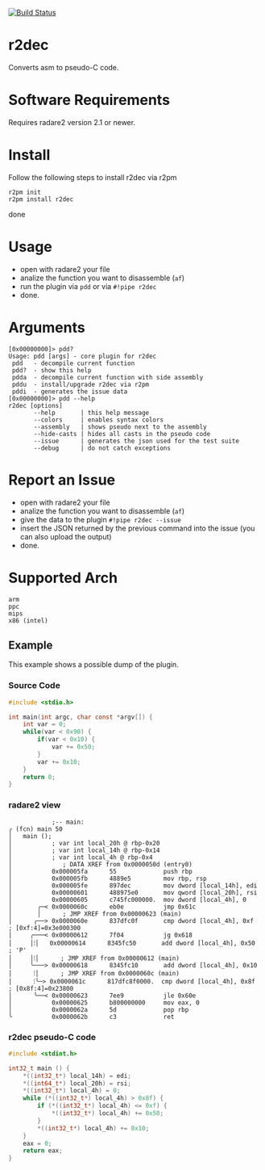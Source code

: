 [![Build Status](https://travis-ci.org/wargio/r2dec-js.svg?branch=master)](https://travis-ci.org/wargio/r2dec-js)

r2dec
=====

Converts asm to pseudo-C code.

# Software Requirements

Requires radare2 version 2.1 or newer.

# Install

Follow the following steps to install r2dec via r2pm

    r2pm init
    r2pm install r2dec

done

# Usage

* open with radare2 your file
* analize the function you want to disassemble (`af`)
* run the plugin via `pdd` or via `#!pipe r2dec`
* done.

# Arguments

```
[0x00000000]> pdd?
Usage: pdd [args] - core plugin for r2dec
 pdd   - decompile current function
 pdd?  - show this help
 pdda  - decompile current function with side assembly
 pddu  - install/upgrade r2dec via r2pm
 pddi  - generates the issue data
[0x00000000]> pdd --help
r2dec [options]
       --help       | this help message
       --colors     | enables syntax colors
       --assembly   | shows pseudo next to the assembly
       --hide-casts | hides all casts in the pseudo code
       --issue      | generates the json used for the test suite
       --debug      | do not catch exceptions
```

# Report an Issue

* open with radare2 your file
* analize the function you want to disassemble (`af`)
* give the data to the plugin `#!pipe r2dec --issue`
* insert the JSON returned by the previous command into the issue (you can also upload the output)
* done.

# Supported Arch

    arm
    ppc
    mips
    x86 (intel)

## Example

This example shows a possible dump of the plugin.

### Source Code

```c
#include <stdio.h>

int main(int argc, char const *argv[]) {
    int var = 0;
    while(var < 0x90) {
        if(var < 0x10) {
            var += 0x50;
        }
        var += 0x10;
    }
    return 0;
}
```

### radare2 view


```
            ;-- main:
╭ (fcn) main 50
│   main ();
│           ; var int local_20h @ rbp-0x20
│           ; var int local_14h @ rbp-0x14
│           ; var int local_4h @ rbp-0x4
│              ; DATA XREF from 0x0000050d (entry0)
│           0x000005fa      55             push rbp
│           0x000005fb      4889e5         mov rbp, rsp
│           0x000005fe      897dec         mov dword [local_14h], edi
│           0x00000601      488975e0       mov qword [local_20h], rsi
│           0x00000605      c745fc000000.  mov dword [local_4h], 0
│       ╭─< 0x0000060c      eb0e           jmp 0x61c
│       │      ; JMP XREF from 0x00000623 (main)
│      ╭──> 0x0000060e      837dfc0f       cmp dword [local_4h], 0xf   ; [0xf:4]=0x3e000300
│     ╭───< 0x00000612      7f04           jg 0x618
│     │⁝│   0x00000614      8345fc50       add dword [local_4h], 0x50  ; 'P'
│     │⁝│      ; JMP XREF from 0x00000612 (main)
│     ╰───> 0x00000618      8345fc10       add dword [local_4h], 0x10
│      ⁝│      ; JMP XREF from 0x0000060c (main)
│      ⁝╰─> 0x0000061c      817dfc8f0000.  cmp dword [local_4h], 0x8f  ; [0x8f:4]=0x23800
│      ╰──< 0x00000623      7ee9           jle 0x60e
│           0x00000625      b800000000     mov eax, 0
│           0x0000062a      5d             pop rbp
╰           0x0000062b      c3             ret
```

### r2dec pseudo-C code

```c
#include <stdint.h>

int32_t main () {
    *((int32_t*) local_14h) = edi;
    *((int64_t*) local_20h) = rsi;
    *((int32_t*) local_4h) = 0;
    while (*((int32_t*) local_4h) > 0x8f) {
        if (*((int32_t*) local_4h) <= 0xf) {
            *((int32_t*) local_4h) += 0x50;
        }
        *((int32_t*) local_4h) += 0x10;
    }
    eax = 0;
    return eax;
}
```
